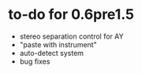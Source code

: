 # to-do for 0.6pre1.5

- stereo separation control for AY
- "paste with instrument"
- auto-detect system
- bug fixes
